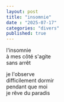 ```yaml
---
layout: post
title: "insomnie"
date : "2025-07-17"
categories: "divers"
published: true
---
```


l'insomnie  
à mes côté s'agite  
sans arrêt  

je l'observe  
difficilement dormir  
pendant que moi  
je rêve du paradis  
